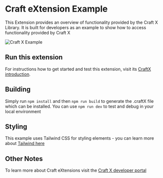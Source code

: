 # Craft eXtension Example

This Extension provides an overview of functionality provided by the Craft X Library. 
It is built for developers as an example to show how to access functionality provided by Craft X

![Craft X Example](https://user-images.githubusercontent.com/2445418/144197973-2b4166f0-698a-4441-b467-b0585c5e8a20.gif)

## Run this extension

For instructions how to get started and test this extension, visit its [CraftX introduction](https://www.craft.do/s/OhmDYXrBwI2wZS/b/AD5AD0F2-A297-47CA-860C-817DA3CEFDB7/Craft_X_Example).

## Building

Simply run `npm install` and then `npm run build` to generate the .craftX file which can be installed.
You can use `npm run dev` to test and debug in your local environment

## Styling

This example uses Tailwind CSS for styling elements - you can learn more about [Tailwind here](https://tailwindcss.com)

## Other Notes

To learn more about Craft eXtensions visit the [Craft X developer portal](https://developer.craft.do)

